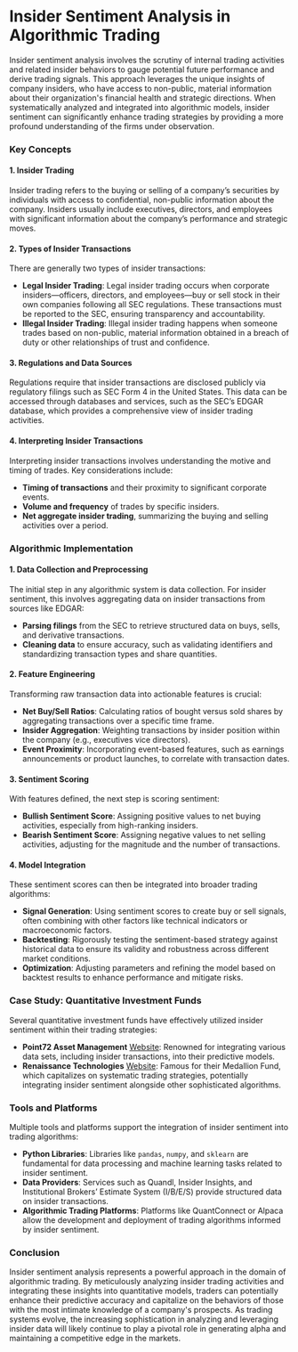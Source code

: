 # **Insider Sentiment Analysis in Algorithmic Trading**

Insider sentiment analysis involves the scrutiny of internal trading activities and related insider behaviors to gauge potential future performance and derive trading signals. This approach leverages the unique insights of company insiders, who have access to non-public, material information about their organization's financial health and strategic directions. When systematically analyzed and integrated into algorithmic models, insider sentiment can significantly enhance trading strategies by providing a more profound understanding of the firms under observation.

### Key Concepts

#### 1. **Insider Trading**

Insider trading refers to the buying or selling of a company’s securities by individuals with access to confidential, non-public information about the company. Insiders usually include executives, directors, and employees with significant information about the company’s performance and strategic moves. 

#### 2. **Types of Insider Transactions**

There are generally two types of insider transactions:
 
- **Legal Insider Trading**: Legal insider trading occurs when corporate insiders—officers, directors, and employees—buy or sell stock in their own companies following all SEC regulations. These transactions must be reported to the SEC, ensuring transparency and accountability.
- **Illegal Insider Trading**: Illegal insider trading happens when someone trades based on non-public, material information obtained in a breach of duty or other relationships of trust and confidence.

#### 3. **Regulations and Data Sources**

Regulations require that insider transactions are disclosed publicly via regulatory filings such as SEC Form 4 in the United States. This data can be accessed through databases and services, such as the SEC’s EDGAR database, which provides a comprehensive view of insider trading activities.

#### 4. **Interpreting Insider Transactions**

Interpreting insider transactions involves understanding the motive and timing of trades. Key considerations include:
- **Timing of transactions** and their proximity to significant corporate events.
- **Volume and frequency** of trades by specific insiders.
- **Net aggregate insider trading**, summarizing the buying and selling activities over a period.

### Algorithmic Implementation 

#### 1. **Data Collection and Preprocessing**

The initial step in any algorithmic system is data collection. For insider sentiment, this involves aggregating data on insider transactions from sources like EDGAR:

- **Parsing filings** from the SEC to retrieve structured data on buys, sells, and derivative transactions.
- **Cleaning data** to ensure accuracy, such as validating identifiers and standardizing transaction types and share quantities.

#### 2. **Feature Engineering**

Transforming raw transaction data into actionable features is crucial:

- **Net Buy/Sell Ratios**: Calculating ratios of bought versus sold shares by aggregating transactions over a specific time frame.
- **Insider Aggregation**: Weighting transactions by insider position within the company (e.g., executives vice directors).
- **Event Proximity**: Incorporating event-based features, such as earnings announcements or product launches, to correlate with transaction dates.

#### 3. **Sentiment Scoring**

With features defined, the next step is scoring sentiment:

- **Bullish Sentiment Score**: Assigning positive values to net buying activities, especially from high-ranking insiders.
- **Bearish Sentiment Score**: Assigning negative values to net selling activities, adjusting for the magnitude and the number of transactions.

#### 4. **Model Integration**

These sentiment scores can then be integrated into broader trading algorithms:

- **Signal Generation**: Using sentiment scores to create buy or sell signals, often combining with other factors like technical indicators or macroeconomic factors.
- **Backtesting**: Rigorously testing the sentiment-based strategy against historical data to ensure its validity and robustness across different market conditions.
- **Optimization**: Adjusting parameters and refining the model based on backtest results to enhance performance and mitigate risks.

### Case Study: Quantitative Investment Funds

Several quantitative investment funds have effectively utilized insider sentiment within their trading strategies:

- **Point72 Asset Management** [Website](https://www.point72.com/): Renowned for integrating various data sets, including insider transactions, into their predictive models.
- **Renaissance Technologies** [Website](https://www.rentec.com/): Famous for their Medallion Fund, which capitalizes on systematic trading strategies, potentially integrating insider sentiment alongside other sophisticated algorithms.

### Tools and Platforms

Multiple tools and platforms support the integration of insider sentiment into trading algorithms:

- **Python Libraries**: Libraries like `pandas`, `numpy`, and `sklearn` are fundamental for data processing and machine learning tasks related to insider sentiment.
- **Data Providers**: Services such as Quandl, Insider Insights, and Institutional Brokers’ Estimate System (I/B/E/S) provide structured data on insider transactions.
- **Algorithmic Trading Platforms**: Platforms like QuantConnect or Alpaca allow the development and deployment of trading algorithms informed by insider sentiment.

### Conclusion

Insider sentiment analysis represents a powerful approach in the domain of algorithmic trading. By meticulously analyzing insider trading activities and integrating these insights into quantitative models, traders can potentially enhance their predictive accuracy and capitalize on the behaviors of those with the most intimate knowledge of a company's prospects. As trading systems evolve, the increasing sophistication in analyzing and leveraging insider data will likely continue to play a pivotal role in generating alpha and maintaining a competitive edge in the markets.
